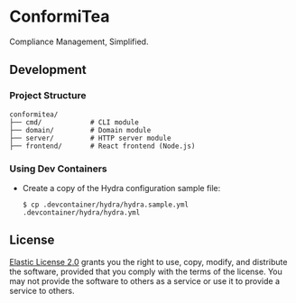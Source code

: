 # ConformiTea

Compliance Management, Simplified.

## Development

### Project Structure

```
conformitea/
├── cmd/            # CLI module
├── domain/         # Domain module
├── server/         # HTTP server module
├── frontend/       # React frontend (Node.js)
```

### Using Dev Containers

- Create a copy of the Hydra configuration sample file:

  `$ cp .devcontainer/hydra/hydra.sample.yml .devcontainer/hydra/hydra.yml`

## License

[Elastic License 2.0](LICENSE.md) grants you the right to use, copy, modify, and distribute the software, provided that you comply with the terms of the license. You may not provide the software to others as a service or use it to provide a service to others.
